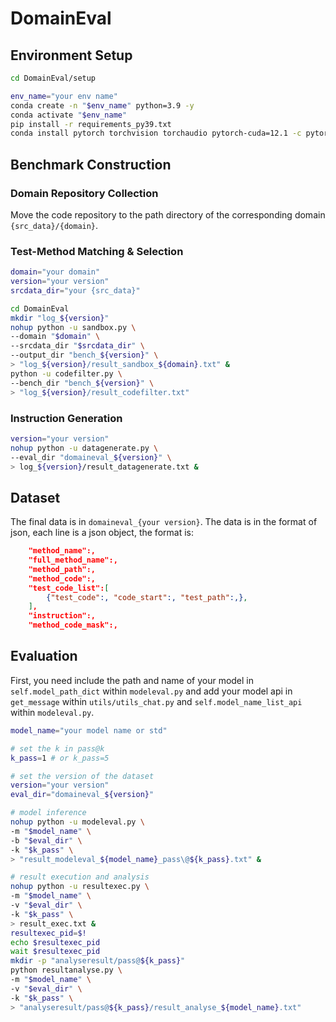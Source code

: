# DomainEval

## Environment Setup
```bash
cd DomainEval/setup

env_name="your env name"
conda create -n "$env_name" python=3.9 -y
conda activate "$env_name"
pip install -r requirements_py39.txt
conda install pytorch torchvision torchaudio pytorch-cuda=12.1 -c pytorch -c nvidia -y
```

## Benchmark Construction
### Domain Repository Collection

Move the code repository to the path directory of the corresponding domain `{src_data}/{domain}`.

### Test-Method Matching & Selection
```bash
domain="your domain"
version="your version"
srcdata_dir="your {src_data}"

cd DomainEval
mkdir "log_${version}"
nohup python -u sandbox.py \
--domain "$domain" \
--srcdata_dir "$srcdata_dir" \
--output_dir "bench_${version}" \
> "log_${version}/result_sandbox_${domain}.txt" &
python -u codefilter.py \
--bench_dir "bench_${version}" \
> "log_${version}/result_codefilter.txt"
```
### Instruction Generation
```bash
version="your version"
nohup python -u datagenerate.py \
--eval_dir "domaineval_${version}" \
> log_${version}/result_datagenerate.txt &
```

## Dataset

The final data is in `domaineval_{your version}`.
The data is in the format of json, each line is a json object, the format is:
```json
    "method_name":,
    "full_method_name":,
    "method_path":,
    "method_code":,
    "test_code_list":[
        {"test_code":, "code_start":, "test_path":,},
    ],
    "instruction":,
    "method_code_mask":,
```

## Evaluation
First, you need include the path and name of your model in `self.model_path_dict` within `modeleval.py`
and add your model api in `get_message` within `utils/utils_chat.py` and `self.model_name_list_api` within `modeleval.py`.

```bash
model_name="your model name or std"

# set the k in pass@k
k_pass=1 # or k_pass=5

# set the version of the dataset
version="your version"
eval_dir="domaineval_${version}"

# model inference
nohup python -u modeleval.py \
-m "$model_name" \
-b "$eval_dir" \
-k "$k_pass" \
> "result_modeleval_${model_name}_pass\@${k_pass}.txt" &

# result execution and analysis
nohup python -u resultexec.py \
-m "$model_name" \
-v "$eval_dir" \
-k "$k_pass" \
> result_exec.txt &
resultexec_pid=$!
echo $resultexec_pid
wait $resultexec_pid
mkdir -p "analyseresult/pass@${k_pass}"
python resultanalyse.py \
-m "$model_name" \
-v "$eval_dir" \
-k "$k_pass" \
> "analyseresult/pass@${k_pass}/result_analyse_${model_name}.txt"
```
